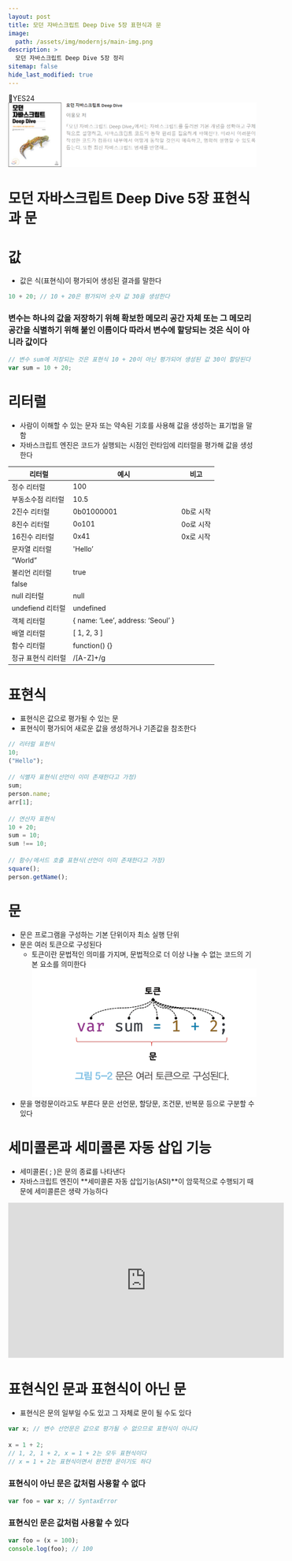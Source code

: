 ```yaml
---
layout: post
title: 모던 자바스크립트 Deep Dive 5장 표현식과 문
image:
  path: /assets/img/modernjs/main-img.png
description: >
  모던 자바스크립트 Deep Dive 5장 정리
sitemap: false
hide_last_modified: true
---
```


📘YES24
[![yes24](/assets/img/modernjs/yes24.png)](http://www.yes24.com/Product/Goods/92742567)

# 모던 자바스크립트 Deep Dive 5장 표현식과 문

# 값

- 값은 식(표현식)이 평가되어 생성된 결과를 말한다

```jsx
10 + 20; // 10 + 20은 평가되어 숫자 값 30을 생성한다
```

### 변수는 하나의 값을 저장하기 위해 확보한 메모리 공간 자체 또는 그 메모리 공간을 식별하기 위해 붙인 이름이다 따라서 변수에 할당되는 것은 식이 아니라 값이다

```jsx
// 변수 sum에 저장되는 것은 표현식 10 + 20이 아닌 평가되어 생성된 값 30이 할당된다
var sum = 10 + 20;
```

# 리터럴

- 사람이 이해할 수 있는 문자 또는 약속된 기호를 사용해 값을 생성하는 표기법을 말함
- 자바스크립트 엔진은 코드가 실행되는 시점인 런타임에 리터럴을 평가해 값을 생성한다

| 리터럴             | 예시                              | 비고      |
| ------------------ | --------------------------------- | --------- |
| 정수 리터럴        | 100                               |           |
| 부동소수점 리터럴  | 10.5                              |           |
| 2진수 리터럴       | 0b01000001                        | 0b로 시작 |
| 8진수 리터럴       | 0o101                             | 0o로 시작 |
| 16진수 리터럴      | 0x41                              | 0x로 시작 |
| 문자열 리터럴      | 'Hello’                           |
| ”World”            |                                   |
| 불리언 리터럴      | true                              |
| false              |                                   |
| null 리터럴        | null                              |           |
| undefiend 리터럴   | undefined                         |           |
| 객체 리터럴        | { name: ‘Lee’, address: ‘Seoul’ } |           |
| 배열 리터럴        | [ 1, 2, 3 ]                       |           |
| 함수 리터럴        | function() {}                     |           |
| 정규 표현식 리터럴 | /[A-Z]+/g                         |           |

# 표현식

- 표현식은 값으로 평가될 수 있는 문
- 표현식이 평가되어 새로운 값을 생성하거나 기존값을 참조한다

```jsx
// 리터럴 표현식
10;
("Hello");

// 식별자 표현식(선언이 이미 존재한다고 가정)
sum;
person.name;
arr[1];

// 연산자 표현식
10 + 20;
sum = 10;
sum !== 10;

// 함수/메서드 호출 표현식(선언이 이미 존재한다고 가정)
square();
person.getName();
```

# 문

- 문은 프로그램을 구성하는 기본 단위이자 최소 실행 단위
- 문은 여러 토큰으로 구성된다
  - 토큰이란 문법적인 의미를 가지며, 문법적으로 더 이상 나눌 수 없는 코드의 기본 요소를 의미한다
    ![Untitled](/assets/img/modernjs/5/5.png)
- 문을 명령문이라고도 부른다 문은 선언문, 할당문, 조건문, 반복문 등으로 구분할 수 있다

# 세미콜론과 세미콜론 자동 삽입 기능

- 세미콜론( ; )은 문의 종료를 나타낸다
- 자바스크립트 엔진이 **세미콜론 자동 삽입기능(ASI)**이 암묵적으로 수행되기 때문에 세미콜른은 생략 가능하다

<iframe width="560" height="315" src="https://www.youtube.com/embed/hJjYvVOEO7s" title="YouTube video player" frameborder="0" allow="accelerometer; autoplay; clipboard-write; encrypted-media; gyroscope; picture-in-picture" allowfullscreen></iframe>

# 표현식인 문과 표현식이 아닌 문

- 표현식은 문의 일부일 수도 있고 그 자체로 문이 될 수도 있다

```jsx
var x; // 변수 선언문은 값으로 평가될 수 없으므로 표현식이 아니다

x = 1 + 2;
// 1, 2, 1 + 2, x = 1 + 2는 모두 표현식이다
// x = 1 + 2는 표현식이면서 완전한 문이기도 하다
```

### 표현식이 아닌 문은 값처럼 사용할 수 없다

```jsx
var foo = var x; // SyntaxError
```

### 표현식인 문은 값처럼 사용할 수 있다

```jsx
var foo = (x = 100);
console.log(foo); // 100
```
